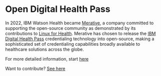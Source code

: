 # Open Digital Health Pass

In 2022, IBM Watson Health became [Merative](https://merative.com), a company committed to supporting the open-source community as demonstrated by its contributions to [Linux for Health](https://linuxforhealth.github.io/docs/index.html). Merative has chosen to release the [IBM Digital Health Pass](https://www.ibm.com/products/digital-health-pass) credentialing technology into open-source, making a sophisticated set of credentialing capabilities broadly available to healthcare solutions across the globe.

For more detailed information, start [here](https://github.com/digitalhealthpass/digitalhealthpass/blob/main/README.md)

Want to contribute? [See here](https://github.com/digitalhealthpass/digitalhealthpass/contribute)
